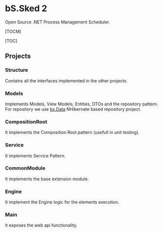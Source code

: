 # bS.Sked 2
Open Source .NET Process Management Scheduler.

[TOCM]

[TOC]

## Projects
### Structure
Contains all the interfaces implemented in the other projects.
### Models
Implements Models, View Models, Entities, DTOs and the repository pattern.
For repository we use [bs.Data](https://github.com/babbubba/bs.Data "bs.Data") NHibernate based repository project.
### CompositionRoot
It implements the Composition Root pattern (usefull in unit testing).
### Service
It implements Service Pattern.
### CommonModule
It implements the base extension module.
### Engine
It implement the Engine logic for the elements execution.
### Main
It exposes the web api functionality.
